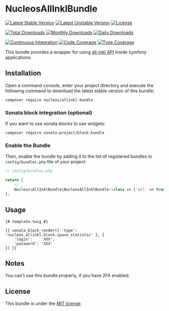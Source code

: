NucleosAllInklBundle
====================
[![Latest Stable Version](https://poser.pugx.org/nucleos/allinkl-bundle/v/stable)](https://packagist.org/packages/nucleos/allinkl-bundle)
[![Latest Unstable Version](https://poser.pugx.org/nucleos/allinkl-bundle/v/unstable)](https://packagist.org/packages/nucleos/allinkl-bundle)
[![License](https://poser.pugx.org/nucleos/allinkl-bundle/license)](https://packagist.org/packages/nucleos/allinkl-bundle)

[![Total Downloads](https://poser.pugx.org/nucleos/allinkl-bundle/downloads)](https://packagist.org/packages/nucleos/allinkl-bundle)
[![Monthly Downloads](https://poser.pugx.org/nucleos/allinkl-bundle/d/monthly)](https://packagist.org/packages/nucleos/allinkl-bundle)
[![Daily Downloads](https://poser.pugx.org/nucleos/allinkl-bundle/d/daily)](https://packagist.org/packages/nucleos/allinkl-bundle)

[![Continuous Integration](https://github.com/nucleos/NucleosAllInklBundle/workflows/Continuous%20Integration/badge.svg)](https://github.com/nucleos/NucleosAllInklBundle/actions?query=workflow%3A"Continuous+Integration")
[![Code Coverage](https://codecov.io/gh/nucleos/NucleosAllInklBundle/graph/badge.svg)](https://codecov.io/gh/nucleos/NucleosAllInklBundle)
[![Type Coverage](https://shepherd.dev/github/nucleos/NucleosAllInklBundle/coverage.svg)](https://shepherd.dev/github/nucleos/NucleosAllInklBundle)

This bundle provides a wrapper for using [all-inkl API] inside symfony applications.

## Installation

Open a command console, enter your project directory and execute the following command to download the latest stable version of this bundle:

```
composer require nucleos/allinkl-bundle
```

### Sonata block integration (optional)

If you want to use sonata blocks to use widgets:

```
composer require sonata-project/block-bundle
```

### Enable the Bundle

Then, enable the bundle by adding it to the list of registered bundles in `config/bundles.php` file of your project:

```php
// config/bundles.php

return [
    // ...
    Nucleos\AllInklBundle\NucleosAllInklBundle::class => ['all' => true],
];
```

## Usage

```twig
{# template.twig #}

{{ sonata_block_render({ 'type': 'nucleos_allinkl.block.space_statistic' }, {
    'login':    'XXX',
    'password': 'XXX'
}) }}
```

## Notes

You can't use this bundle properly, if you have 2FA enabled.

## License

This bundle is under the [MIT license](LICENSE.md).

[all-inkl API]: http://kasapi.kasserver.com/

